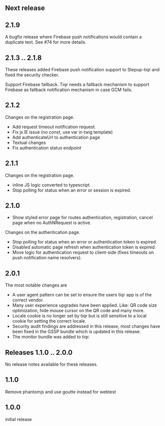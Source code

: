 ## Next release

## 2.1.9
A bugfix release where Firebase push notifications would contain a
duplicate text. See #74 for more details.

## 2.1.3 .. 2.1.8
These releases added Firebase push notification support to Stepup-tiqr 
and fixed the security checker.

Support Firebase fallback. Tiqr needs a fallback mechanism to support 
Firebase as fallback notification mechanism in case GCM fails.

## 2.1.2
Changes on the registration page. 

- Add request timeout notification request.
- Fix js IE issue (no const, use var in twig template)
- Add authenticateUrl to authentication page 
- Textual changes
- Fix authentication status endpoint

## 2.1.1
Changes on the registration page. 

- inline JS logic converted to typescript.
- Stop polling for status when an error or session is expired.

## 2.1.0

- Show styled error page for routes authentication, registration, cancel page when no AuthNRequest is active.

Changes on the authentication page. 

- Stop polling for status when an error or authentication token is expired.  
- Disabled automatic page refresh when authentication token is expired.
- Move logic for authentication request to client-side (fixes timeouts on push notification name resolvers).

## 2.0.1
The most notable changes are
- A user agent pattern can be set to ensure the users tiqr app is of the correct vendor. 
- Many user experience upgrades have been applied. Like: QR code size optimization, hide mouse cursor on the QR code and 
  many more.
- Locale cookie is no longer set by tiqr but is still sensitive to a local cookie for setting the correct locale.
- Security audit findings are addressed in this release, most changes have been fixed in the GSSP bundle which is updated 
  in this release. 
- The monitor bundle was added to tiqr.

## Releases 1.1.0 .. 2.0.0
No release notes available for these releases.

## 1.1.0
Remove phantomjs and use goutte instead for webtest
   
## 1.0.0
initial release